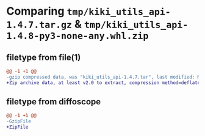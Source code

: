 # Comparing `tmp/kiki_utils_api-1.4.7.tar.gz` & `tmp/kiki_utils_api-1.4.8-py3-none-any.whl.zip`

## filetype from file(1)

```diff
@@ -1 +1 @@
-gzip compressed data, was "kiki_utils_api-1.4.7.tar", last modified: Mon Apr 17 10:09:29 2023, max compression
+Zip archive data, at least v2.0 to extract, compression method=deflate
```

## filetype from diffoscope

```diff
@@ -1 +1 @@
-GzipFile
+ZipFile
```

